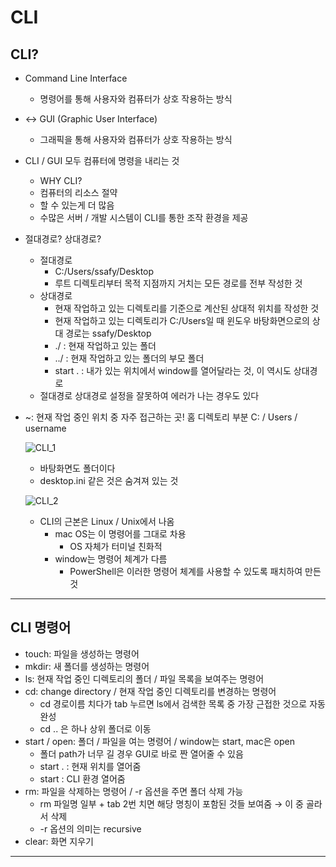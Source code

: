 # CLI
## CLI?

- Command Line Interface
    - 명령어를 통해 사용자와 컴퓨터가 상호 작용하는 방식
- ↔ GUI (Graphic User Interface)
    - 그래픽을 통해 사용자와 컴퓨터가 상호 작용하는 방식
- CLI / GUI 모두 컴퓨터에 명령을 내리는 것
    - WHY CLI?
    - 컴퓨터의 리소스 절약
    - 할 수 있는게 더 많음
    - 수많은 서버 / 개발 시스템이 CLI를 통한 조작 환경을 제공
- 절대경로? 상대경로?
    - 절대경로
        - C:/Users/ssafy/Desktop
        - 루트 디렉토리부터 목적 지점까지 거치는 모든 경로를 전부 작성한 것
    - 상대경로
        - 현재 작업하고 있는 디렉토리를 기준으로 계산된 상대적 위치를 작성한 것
        - 현재 작업하고 있는 디렉토리가 C:/Users일 때 윈도우 바탕화면으로의 상대 경로는 ssafy/Desktop
        - ./ :  현재 작업하고 있는 폴더
        - ../ : 현재 작업하고 있는 폴더의 부모 폴더
        - start . : 내가 있는 위치에서 window를 열어달라는 것, 이 역시도 상대경로
    - 절대경로 상대경로 설정을 잘못하여 에러가 나는 경우도 있다
- ~: 현재 작업 중인 위치 중 자주 접근하는 곳! 홈 디렉토리 부분 C: / Users / username
    
    ![CLI_1](https://user-images.githubusercontent.com/86648892/181915858-4843a73f-843a-4a1f-b1f6-7989c5be5227.png)
    - 바탕화면도 폴더이다
    - desktop.ini 같은 것은 숨겨져 있는 것
    
    ![CLI_2](https://user-images.githubusercontent.com/86648892/181915871-bd5912ab-6db4-465c-8cb2-6555d554bdaa.png)
    
    - CLI의 근본은 Linux / Unix에서 나옴
        - mac OS는 이 명령어를 그대로 차용
            - OS 자체가 터미널 친화적
        - window는 명령어 체계가 다름
            - PowerShell은 이러한 명령어 체계를 사용할 수 있도록 패치하여 만든 것

---

## CLI 명령어

- touch:  파일을 생성하는 명령어
- mkdir: 새 폴더를 생성하는 명령어
- ls: 현재 작업 중인 디렉토리의 폴더 / 파일 목록을 보여주는 명령어
- cd:  change directory / 현재 작업 중인 디렉토리를 변경하는 명령어
    - cd 경로이름 치다가  tab 누르면 ls에서 검색한 목록 중 가장 근접한 것으로 자동완성
    - cd ..  은 하나 상위 폴더로 이동
- start / open: 폴더 / 파일을 여는 명령어 / window는 start, mac은 open
    - 폴더 path가 너무 길 경우 GUI로 바로 짠 열어줄 수 있음
    - start . : 현재 위치를 열어줌
    - start : CLI 환경 열어줌
- rm: 파일을 삭제하는 명령어 / -r 옵션을 주면 폴더 삭제 가능
    - rm 파일명 일부 + tab 2번 치면 해당 명칭이 포함된 것들 보여줌 → 이 중 골라서 삭제
    - -r 옵션의 의미는 recursive
- clear: 화면 지우기
---